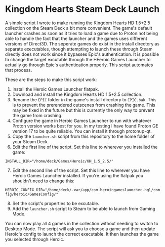 # Kingdom Hearts Steam Deck Launch

A simple script I wrote to make running the Kingdom Hearts HD 1.5+2.5 collection on the Steam Deck a bit more convenient. The game's default launcher crashes as soon as it tries to load a game due to Proton not being able to handle the fact that the launcher and the games uses different versions of Direct3D. The seperate games do exist in the install directory as separate executables, though attempting to launch these through Steam directly does not work since it bypasses Epic's authentication. It is possible to change the target excutable through the HEeroic Games Launcher to actually go through Epic's authentication properly. This script automates that process.

These are the steps to make this script work:
1. Install the Heroic Games Launcher flatpak. 
2. Download and install the Kingdom Hearts HD 1.5+2.5 collection.
3. Rename the `EPIC` folder in the game's install directory to `EPIC.bak`. This is to prevent the prerendered cutscenes from crashing the game. This may be fixed in the future but this is currently the only way to prevent the game from crashing.
4. Configure the game in Heroic Games Launcher to run with whatever Proton version works best for you. In my testing I have found Proton GE version 17 to be quite reliable. You can install it through protonup-qt.
5. Copy the `launcher.sh` script from this repository to the home folder of your Steam Deck.
6. Edit the first line of the script. Set this line to wherever you installed the game:

`INSTALL_DIR="/home/deck/Games/Heroic/KH_1.5_2.5/"`

7. Edit the second line of the script. Set this line to wherever you have Heroic Games Launcher installed. If you're using the flatpak you shouldn't need to change this:

`HEROIC_CONFIG_DIR="/home/deck/.var/app/com.heroicgameslauncher.hgl/config/heroic/GamesConfig/"`

8. Set the script's properties to be excutable.
9. Add the `launcher.sh` script to Steam to be able to launch from Gaming Mode.

You can now play all 4 games in the collection without needing to switch to Desktop Mode. The script will ask you to choose a game and then update Heroic's config to launch the correct executable. It then launches the game you selected through Heroic.
